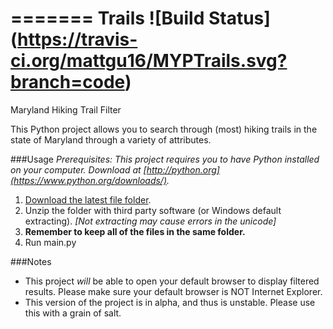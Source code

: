 =======
Trails ![Build Status] (https://travis-ci.org/mattgu16/MYPTrails.svg?branch=code)
============
Maryland Hiking Trail Filter

This Python project allows you to search through (most) hiking trails in the state of Maryland through a variety of attributes.

###Usage
_Prerequisites: This project requires you to have Python installed on your computer. Download at [http://python.org](https://www.python.org/downloads/)._

1. [Download the latest file folder](https://github.com/mattgu16/MYPTrails/releases/).
2. Unzip the folder with third party software (or Windows default extracting). _[Not extracting may cause errors in the unicode]_
3. **Remember to keep all of the files in the same folder.**
4. Run main.py

###Notes
- This project _will_ be able to open your default browser to display filtered results. Please make sure your default browser is NOT Internet Explorer.
- This version of the project is in alpha, and thus is unstable. Please use this with a grain of salt.
